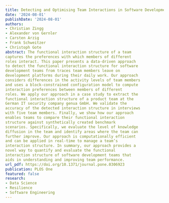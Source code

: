 ```yaml
---
title: Detecting and Optimising Team Interactions in Software Development
date: '2024-08-01'
publishDate: '2024-08-01'
authors:
- Christian Zingg
- Alexander von Gernler
- Carsten Arzig
- Frank Schweitzer
- Christoph Gote
abstract: The functional interaction structure of a team
captures the preferences with which members of different
roles interact. This paper presents a data-driven approach
to detect the functional interaction structure for software
development teams from traces team members leave on
development platforms during their daily work. Our approach
considers differences in the activity levels of team members
and uses a block-constrained configuration model to compute
interaction preferences between members of different
roles. We apply our approach in a case study to extract the
functional interaction structure of a product team at the
German IT security company genua GmbH. We validate the
accuracy of the detected interaction structure in interviews
with five team members. Finally, we show how our approach
enables teams to compare their functional interaction
structure against synthetically created benchmark
scenarios. Specifically, we evaluate the level of knowledge
diffusion in the team and identify areas where the team can
further improve. Our approach is computationally efficient
and can be applied in real-time to manage a team’s
interaction structure. In summary, our approach provides a
novel way to quantify and evaluate the functional
interaction structure of software development teams that
aids in understanding and improving team performance.
url_pdf: https://doi.org/10.1371/journal.pone.0306923
publication: PLOS One
featured: false
research:
- Data Science
- Resilience
- Software Engineering
---
```


